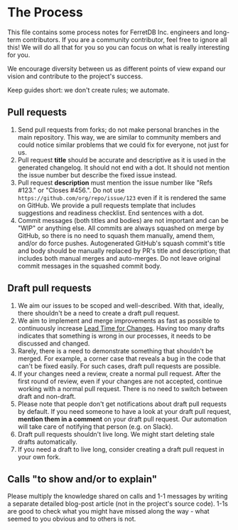 # The Process

This file contains some process notes for FerretDB Inc. engineers and long-term contributors.
If you are a community contributor, feel free to ignore all this!
We will do all that for you so you can focus on what is really interesting for you.

We encourage diversity between us as different points of view expand our vision and contribute to the project's success.

Keep guides short: we don't create rules; we automate.

## Pull requests

1. Send pull requests from forks; do not make personal branches in the main repository.
   This way, we are similar to community members and could notice similar problems that we could fix for everyone,
   not just for us.
2. Pull request **title** should be accurate and descriptive as it is used in the generated changelog.
   It should not end with a dot.
   It should not mention the issue number but describe the fixed issue instead.
3. Pull request **description** must mention the issue number like "Refs #123." or "Closes #456.".
   Do not use `https://github.com/org/repo/issue/123` even if it is rendered the same on GitHub.
   We provide a pull requests template that includes suggestions and readiness checklist.
   End sentences with a dot.
4. Commit messages (both titles and bodies) are not important and can be "WIP" or anything else.
   All commits are always squashed on merge by GitHub, so there is no need to squash them manually, amend them, and/or do force pushes.
   Autogenerated GitHub's squash commit's title and body should be manually replaced by PR's title and description; that includes both manual merges and auto-merges.
   Do not leave original commit messages in the squashed commit body.

## Draft pull requests

1. We aim our issues to be scoped and well-described. 
   With that, ideally, there shouldn't be a need to create a draft pull request.
2. We aim to implement and merge improvements as fast as possible to continuously increase 
   [Lead Time for Changes](https://cloud.google.com/blog/products/devops-sre/using-the-four-keys-to-measure-your-devops-performance). 
   Having too many drafts indicates that something is wrong in our processes, it needs to be discussed and changed.
3. Rarely, there is a need to demonstrate something that shouldn't be merged. 
   For example, a corner case that reveals a bug in the code that can't be fixed easily.
   For such cases, draft pull requests are possible.
4. If your changes need a review, create a normal pull request. 
   After the first round of review, even if your changes are not accepted, continue working with a normal pull request.
   There is no need to switch between draft and non-draft. 
5. Please note that people don't get notifications about draft pull requests by default.
   If you need someone to have a look at your draft pull request, **mention them in a comment** on your draft pull request.
   Our automation will take care of notifying that person (e.g. on Slack).
6. Draft pull requests shouldn't live long. We might start deleting stale drafts automatically.
7. If you need a draft to live long, consider creating a draft pull request in your own fork.

## Calls "to show and/or to explain"

Please multiply the knowledge shared on calls and 1-1 messages by writing a separate detailed blog-post article (not in the project's source code).
1-1s are good to check what you might have missed along the way - what seemed to you obvious and to others is not.
